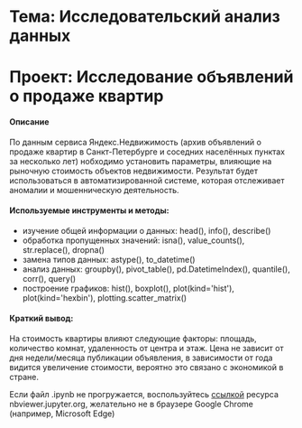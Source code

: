 # Тема: Исследовательский анализ данных
# Проект: Исследование объявлений о продаже квартир

#### Описание
По данным сервиса Яндекс.Недвижимость (архив объявлений о продаже квартир в Санкт-Петербурге и соседних населённых пунктах за несколько лет) нобходимо установить параметры, влияющие на рыночную стоимость объектов недвижимости. Результат будет использоваться в автоматизированной системе, которая отслеживает аномалии и мошенническую деятельность.

#### Используемые инструменты и методы: 
* изучение общей информации о данных: head(), info(), describe()
* обработка пропущенных значений: isna(), value_counts(), str.replace(), dropna()
* замена типов данных: astype(), to_datetime()
* анализ данных: groupby(), pivot_table(), pd.DatetimeIndex(), quantile(), corr(), query()
* построение графиков: hist(), boxplot(), plot(kind='hist'), plot(kind='hexbin'), plotting.scatter_matrix()

#### Краткий вывод:
На стоимость квартиры влияют следующие факторы: площадь, количество комнат, удаленность от центра и этаж. Цена не зависит от дня недели/месяца публикации объявления, в зависимости от года видится увеличение стоимости, вероятно это связано с экономикой в стране. 

Если файл .ipynb не прогружается, воспользуйтесь [ссылкой](https://nbviewer.jupyter.org/github/Slepneva/Yandex_Prakticum/blob/main/2.%20%D0%98%D1%81%D1%81%D0%BB%D0%B5%D0%B4%D0%BE%D0%B2%D0%B0%D1%82%D0%B5%D0%BB%D1%8C%D1%81%D0%BA%D0%B8%D0%B9%20%D0%B0%D0%BD%D0%B0%D0%BB%D0%B8%D0%B7%20%D0%B4%D0%B0%D0%BD%D0%BD%D1%8B%D1%85/%D0%98%D1%81%D1%81%D0%BB%D0%B5%D0%B4%D0%BE%D0%B2%D0%B0%D0%BD%D0%B8%D0%B5%20%D0%BE%D0%B1%D1%8A%D1%8F%D0%B2%D0%BB%D0%B5%D0%BD%D0%B8%D0%B9%20%D0%BE%20%D0%BF%D1%80%D0%BE%D0%B4%D0%B0%D0%B6%D0%B5%20%D0%BA%D0%B2%D0%B0%D1%80%D1%82%D0%B8%D1%80.ipynb) ресурса nbviewer.jupyter.org, желательно не в браузере Google Chrome (например, Microsoft Edge)